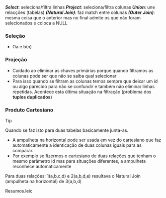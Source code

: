 ___Select___: seleciona/filtra linhas
___Project___: seleciona/filtra colunas
___Union___: une relacções (tabelas)
___(Natural Join)___: faz match entre colunas
___(Outer Join)___: mesma coisa que o anterior mas no final admite os que não foram selecionados e coloca a NULL

### Seleção

- Oa e b(n)

### Projeção

- Cuidado ao eliminar as chaves primárias porque quando filtramos as colunas pode ser que não se saiba qual selecionar
- Para isso quando se filtram as colunas temos sempre que deixar um id ou algo parecido para não se confundir e também não eliminar linhas repetidas. Acontece esta última situação na filtração (problema dos __tuplos duplicados__)

### Produto Cartesiano

> [!TIP]
> Quando se faz isto para duas tabelas basicamente junta-as.

- A ampulheta na horizontal pode ser usada em vez do cartesiano que faz automaticamente a identicação de duas colunas iguais para as comparar.
- Por exemplo se fizermos o cartesiano de duas relações que tenham o mesmo parâmetro id mas para situações diferentes, a ampulheta reconhece automaticamente

Para duas relações: 1(a,b,c,d) e 2(a,b,d,e) resultava o Natural Join (ampulheta na horizontal) de 3(a,b,d)

Resumos.leic